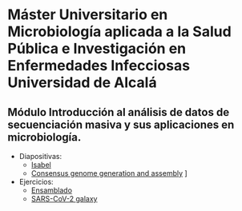 # Máster Universitario en Microbiología aplicada a la Salud Pública e Investigación en Enfermedades Infecciosas Universidad de Alcalá
## Módulo Introducción al análisis de datos de secuenciación masiva y sus aplicaciones en microbiología.

- Diapositivas:
  - [Isabel]()
  - [Consensus genome generation and assembly](./slides/master_UAH-ISCIII_QCAssembly.pdf)
]  
- Ejercicios:
  - [Ensamblado](http://galaxyproject.github.io/training-material/topics/assembly/tutorials/general-introduction/tutorial.html)
  - [SARS-CoV-2 galaxy](../resources/galaxy/exercises/SARS-CoV-2_trainig.md)

